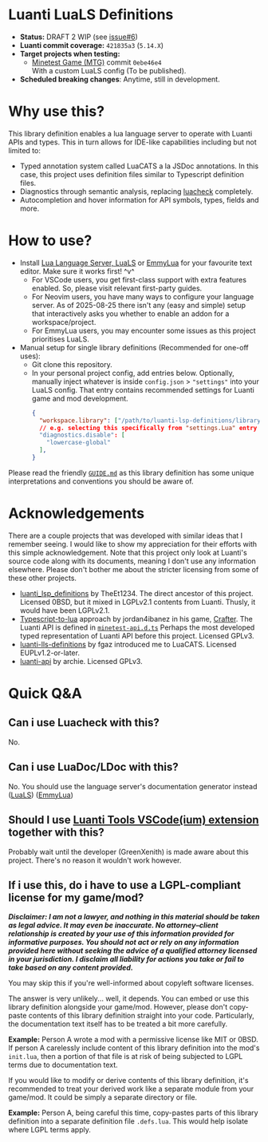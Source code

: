 # Luanti LuaLS Definitions
- **Status:** DRAFT 2 WIP (see [issue#6](https://github.com/corpserot/luanti_lsp_definitions/issues/6))
- **Luanti commit coverage:** `421835a3` (`5.14.X`)
- **Target projects when testing:**
  - [Minetest Game (MTG)](https://github.com/luanti-org/minetest_game) commit `0ebe46e4`\
    With a custom LuaLS config (To be published).
- **Scheduled breaking changes**: Anytime, still in development.
<!--
  - This follows Luanti's minor releases, meaning we will schedule a breaking release when the target minor release is published.
  - Breaking changes matters for writing annotations on top of library definition. Otherwise, it's inconsequential meaning you don't have to care about this if you merely want type checking.
  - All changes, breaking or otherwise, are recorded in `CHANGELOG.md`
-->

# Why use this?
This library definition enables a lua language server to operate with Luanti APIs and types. This in turn allows for IDE-like capabilities including but not limited to:
- Typed annotation system called LuaCATS a la JSDoc annotations. In this case, this project uses definition files similar to Typescript definition files.
- Diagnostics through semantic analysis, replacing [luacheck](https://github.com/mpeterv/luacheck) completely.
- Autocompletion and hover information for API symbols, types, fields and more.

# How to use?
- Install [Lua Language Server, LuaLS](https://luals.github.io/) or [EmmyLua](https://github.com/EmmyLuaLs/emmylua-analyzer-rust) for your favourite text editor. Make sure it works first! ^v^
  - For VSCode users, you get first-class support with extra features enabled. So, please visit relevant first-party guides.
  - For Neovim users, you have many ways to configure your language server. As of 2025-08-25 there isn't any (easy and simple) setup that interactively asks you whether to enable an addon for a workspace/project.
  - For EmmyLua users, you may encounter some issues as this project prioritises LuaLS.
- Manual setup for single library definitions (Recommended for one-off uses):
  - Git clone this repository.
  - In your personal project config, add entries below. Optionally, manually inject whatever is inside `config.json` > `"settings"` into your LuaLS config. That entry contains recommended settings for Luanti game and mod development.
    ```json
    {
      "workspace.library": ["/path/to/luanti-lsp-definitions/library"],
      // e.g. selecting this specifically from "settings.Lua" entry in config.json:
      "diagnostics.disable": [
        "lowercase-global"
      ],
    }
    ```

Please read the friendly [`GUIDE.md`](https://github.com/corpserot/luanti_lsp_definitions/blob/master/GUIDE.md) as this library definition has some unique interpretations and conventions you should be aware of.

# Acknowledgements
There are a couple projects that was developed with similar ideas that I remember seeing. I would like to show my appreciation for their efforts with this simple acknowledgement. Note that this project only look at Luanti's source code along with its documents, meaning I don't use any information elsewhere. Please don't bother me about the stricter licensing from some of these other projects.

- [luanti_lsp_definitions](https://github.com/TheEt1234/luanti_lsp_definitions) by TheEt1234. The direct ancestor of this project. Licensed 0BSD, but it mixed in LGPLv2.1 contents from Luanti. Thusly, it would have been LGPLv2.1.
- [Typescript-to-lua](https://typescripttolua.github.io/) approach by jordan4ibanez in his game, [Crafter](https://github.com/jordan4ibanez/crafter). The Luanti API is defined in [`minetest-api.d.ts`](https://github.com/jordan4ibanez/crafter/blob/main/minetest-api.d.ts) Perhaps the most developed typed representation of Luanti API before this project. Licensed GPLv3.
- [luanti-lls-definitions](https://codeberg.org/fgaz/luanti-lls-definitions) by fgaz introduced me to LuaCATS. Licensed EUPLv1.2-or-later.
- [luanti-api](https://git.minetest.land/archie/luanti-api/) by archie. Licensed GPLv3.

# Quick Q&A
## Can i use Luacheck with this?
No.

## Can i use LuaDoc/LDoc with this?
No. You should use the language server's documentation generator instead ([LuaLS](https://luals.github.io/wiki/export-docs/)) ([EmmyLua](https://github.com/EmmyLuaLs/emmylua-analyzer-rust/tree/main/crates/emmylua_doc_cli))

## Should I use [Luanti Tools VSCode(ium) extension](https://marketplace.visualstudio.com/items?itemName=GreenXenith.minetest-tools) together with this?
Probably wait until the developer (GreenXenith) is made aware about this project. There's no reason it wouldn't work however.

## If i use this, do i have to use a LGPL-compliant license for my game/mod?
***Disclaimer: I am not a lawyer, and nothing in this material should be taken as legal advice. It may even be inaccurate. No attorney–client relationship is created by your use of this information provided for informative purposes. You should not act or rely on any information provided here without seeking the advice of a qualified attorney licensed in your jurisdiction. I disclaim all liability for actions you take or fail to take based on any content provided.***

You may skip this if you're well-informed about copyleft software licenses.

The answer is very unlikely... well, it depends. You can embed or use this library definition alongside your game/mod. However, please don't copy-paste contents of this library definition straight into your code. Particularly, the documentation text itself has to be treated a bit more carefully.

**Example:** Person A wrote a mod with a permissive license like MIT or 0BSD. If person A carelessly include content of this library definition into the mod's `init.lua`, then a portion of that file is at risk of being subjected to LGPL terms due to documentation text.

If you would like to modify or derive contents of this library definition, it's recommended to treat your derived work like a separate module from your game/mod. It could be simply a separate directory or file.

**Example:** Person A, being careful this time, copy-pastes parts of this library definition into a separate definition file `.defs.lua`. This would help isolate where LGPL terms apply.